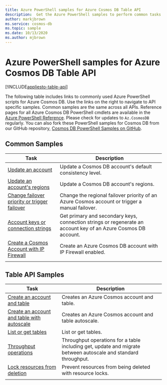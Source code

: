 ```yaml
---
title: Azure PowerShell samples for Azure Cosmos DB Table API
description:  Get the Azure PowerShell samples to perform common tasks in Azure Cosmos DB Table API
author: markjbrown
ms.service: cosmos-db
ms.topic: sample
ms.date: 10/13/2020
ms.author: mjbrown
---
```


# Azure PowerShell samples for Azure Cosmos DB Table API
[!INCLUDE[appliesto-table-api](includes/appliesto-table-api.md)]

The following table includes links to commonly used Azure PowerShell scripts for Azure Cosmos DB. Use the links on the right to navigate to API specific samples. Common samples are the same across all APIs. Reference pages for all Azure Cosmos DB PowerShell cmdlets are available in the [Azure PowerShell Reference](/powershell/module/az.cosmosdb). Please check for updates to `Az.CosmosDB` regularly. You can also fork these PowerShell samples for Cosmos DB from our GitHub repository, [Cosmos DB PowerShell Samples on GitHub](https://github.com/Azure/azure-docs-powershell-samples/tree/master/cosmosdb).

## Common Samples

|Task | Description |
|---|---|
|[Update an account](scripts/powershell/common/account-update.md?toc=%2fpowershell%2fmodule%2ftoc.json)| Update a Cosmos DB account's default consistency level. |
|[Update an account's regions](scripts/powershell/common/update-region.md?toc=%2fpowershell%2fmodule%2ftoc.json)| Update a Cosmos DB account's regions. |
|[Change failover priority or trigger failover](scripts/powershell/common/failover-priority-update.md?toc=%2fpowershell%2fmodule%2ftoc.json)| Change the regional failover priority of an Azure Cosmos account or trigger a manual failover. |
|[Account keys or connection strings](scripts/powershell/common/keys-connection-strings.md?toc=%2fpowershell%2fmodule%2ftoc.json)| Get primary and secondary keys, connection strings or regenerate an account key of an Azure Cosmos DB account. |
|[Create a Cosmos Account with IP Firewall](scripts/powershell/common/firewall-create.md?toc=%2fpowershell%2fmodule%2ftoc.json)| Create an Azure Cosmos DB account with IP Firewall enabled. |
|||

## Table API Samples

|Task | Description |
|---|---|
|[Create an account and table](scripts/powershell/table/create.md?toc=%2fpowershell%2fmodule%2ftoc.json)| Creates an Azure Cosmos account and table. |
|[Create an account and table with autoscale](scripts/powershell/table/autoscale.md?toc=%2fpowershell%2fmodule%2ftoc.json)| Creates an Azure Cosmos account and table autoscale. |
|[List or get tables](scripts/powershell/table/list-get.md?toc=%2fpowershell%2fmodule%2ftoc.json)| List or get tables. |
|[Throughput operations](scripts/powershell/table/throughput.md?toc=%2fpowershell%2fmodule%2ftoc.json)| Throughput operations for a table including get, update and migrate between autoscale and standard throughput. |
|[Lock resources from deletion](scripts/powershell/table/lock.md?toc=%2fpowershell%2fmodule%2ftoc.json)| Prevent resources from being deleted with resource locks. |
|||

